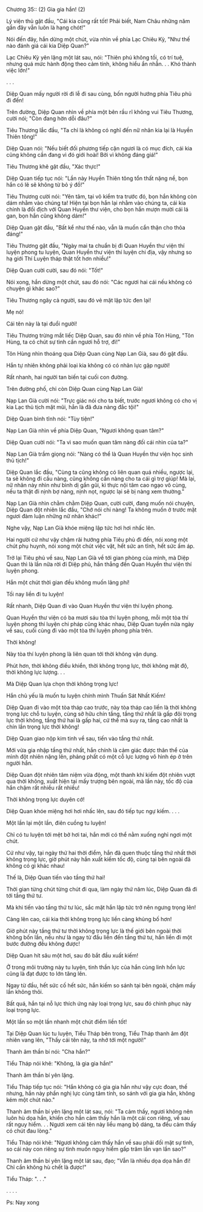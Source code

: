 




Chương 35:: (2) Gia gia hắn! (2)


Lý viện thủ gật đầu, "Cái kia cũng rất tốt! Phải biết, Nam Châu những năm gần đây vẫn luôn là hạng chót!"

Nói đến đây, hắn dừng một chút, vừa nhìn về phía Lạc Chiêu Kỳ, "Như thế nào đánh giá cái kia Diệp Quan?"

Lạc Chiêu Kỳ yên lặng một lát sau, nói: "Thiên phú không tồi, có trí tuệ, nhưng quá mức hành động theo cảm tính, không hiểu ẩn nhẫn. . . Khó thành việc lớn!"

. . .

Diệp Quan mấy người rời đi lễ đi sau cùng, bốn người hướng phía Tiêu phủ đi đến!

Trên đường, Diệp Quan nhìn về phía một bên rầu rĩ không vui Tiêu Thương, cười nói; "Còn đang hờn dỗi đâu?"

Tiêu Thương lắc đầu, "Ta chỉ là không có nghĩ đến nữ nhân kia lại là Huyền Thiên tông!"

Diệp Quan nói: "Nếu biết đối phương tiếp cận ngươi là có mục đích, cái kia cũng không cần đang vì đó giới hoài! Bởi vì không đáng giá!"

Tiêu Thương khẽ gật đầu, "Xác thực!"

Diệp Quan tiếp tục nói: "Lần này Huyền Thiên tông tổn thất nặng nề, bọn hắn có lẽ sẽ không từ bỏ ý đồ!"

Tiêu Thương cười nói: "Yên tâm, tại võ kiểm tra trước đó, bọn hắn không còn dám nhằm vào chúng ta! Hiện tại bọn hắn lại nhằm vào chúng ta, cái kia chính là đối địch với Quan Huyền thư viện, cho bọn hắn mượn mười cái lá gan, bọn hắn cũng không dám!"

Diệp Quan gật đầu, "Bất kể như thế nào, vẫn là muốn cẩn thận cho thỏa đáng!"

Tiêu Thương gật đầu, "Ngày mai ta chuẩn bị đi Quan Huyền thư viện thí luyện phong tu luyện, Quan Huyền thư viện thí luyện chi địa, vậy nhưng so hạ giới Thí Luyện tháp thật tốt hơn nhiều!"

Diệp Quan cười cười, sau đó nói: "Tốt!"

Nói xong, hắn dừng một chút, sau đó nói: "Các ngươi hai cái nếu không có chuyện gì khác sao?"

Tiêu Thương ngây cả người, sau đó vẻ mặt lập tức đen lại!

Mẹ nó!

Cái tên này là tại đuổi người!

Tiêu Thương trừng mắt liếc Diệp Quan, sau đó nhìn về phía Tôn Hùng, "Tôn Hùng, ta có chút sự tình cần ngươi hỗ trợ, đi!"

Tôn Hùng nhìn thoáng qua Diệp Quan cùng Nạp Lan Già, sau đó gật đầu.

Hắn tự nhiên không phải loại kia không có có nhãn lực gặp người!

Rất nhanh, hai người tan biến tại cuối con đường.

Trên đường phố, chỉ còn Diệp Quan cùng Nạp Lan Già!

Nạp Lan Già cười nói: "Trực giác nói cho ta biết, trước ngươi không có cho vị kia Lạc thủ tịch mặt mũi, hẳn là đã đưa nàng đắc tội!"

Diệp Quan bình tĩnh nói: "Tùy tiện!"

Nạp Lan Già nhìn về phía Diệp Quan, "Ngươi không quan tâm?"

Diệp Quan cười nói: "Ta vì sao muốn quan tâm nàng đối cái nhìn của ta?"

Nạp Lan Già trầm giọng nói: "Nàng có thể là Quan Huyền thư viện học sinh thủ tịch!"

Diệp Quan lắc đầu, "Cùng ta cũng không có liên quan quá nhiều, ngược lại, ta sẽ không đi cầu nàng, cũng không cần nàng cho ta cái gì trợ giúp! Mà lại, nữ nhân này nhìn như bình dị gần gũi, kì thực nội tâm cao ngạo vô cùng, nếu ta thật đi nịnh bợ nàng, nịnh nọt, ngược lại sẽ bị nàng xem thường."

Nạp Lan Già nhìn chằm chằm Diệp Quan, cười cười, đang muốn nói chuyện, Diệp Quan đột nhiên lắc đầu, "Chớ nói chi nàng! Ta không muốn ở trước mặt ngươi đàm luận những nữ nhân khác!"

Nghe vậy, Nạp Lan Già khóe miệng lập tức hơi hơi nhấc lên.

Hai người cứ như vậy chậm rãi hướng phía Tiêu phủ đi đến, nói xong một chút phụ huynh, nói xong một chút việc vặt, hết sức an tĩnh, hết sức ấm áp.

Trở lại Tiêu phủ về sau, Nạp Lan Già về tới gian phòng của mình, mà Diệp Quan thì là lần nữa rời đi Diệp phủ, hắn thẳng đến Quan Huyền thư viện thí luyện phong.

Hắn một chút thời gian đều không muốn lãng phí!

Tối nay liền đi tu luyện!

Rất nhanh, Diệp Quan đi vào Quan Huyền thư viện thí luyện phong.

Quan Huyền thư viện có ba mươi sáu tòa thí luyện phong, mỗi một tòa thí luyện phong thí luyện chi pháp cũng khác nhau, Diệp Quan tuyển nửa ngày về sau, cuối cùng đi vào một tòa thí luyện phong phía trên.

Thời không!

Này tòa thí luyện phong là liên quan tới thời không vận dụng.

Phút hơn, thời không điều khiển, thời không trọng lực, thời không mật độ, thời không lực lượng. . .

Mà Diệp Quan lựa chọn thời không trọng lực!

Hắn chủ yếu là muốn tu luyện chính mình Thuấn Sát Nhất Kiếm!

Diệp Quan đi vào một tòa tháp cao trước, này tòa tháp cao liền là thời không trọng lực chỗ tu luyện, cùng sở hữu chín tầng, tầng thứ nhất là gấp đôi trọng lực thời không, tầng thứ hai là gấp hai, cứ thế mà suy ra, tầng cao nhất là chín lần trọng lực thời không!

Diệp Quan giao nộp kim tinh về sau, tiến vào tầng thứ nhất.

Mới vừa gia nhập tầng thứ nhất, hắn chính là cảm giác được thân thể của mình đột nhiên nặng lên, phảng phất có một cỗ lực lượng vô hình ép ở trên người hắn.

Diệp Quan đột nhiên tâm niệm vừa động, một thanh khí kiếm đột nhiên vượt qua thời không, xuất hiện tại mấy trượng bên ngoài, mà lần này, tốc độ của hắn chậm rất nhiều rất nhiều!

Thời không trọng lực duyên cớ!

Diệp Quan khóe miệng hơi hơi nhấc lên, sau đó tiếp tục ngự kiếm. . . .

Một lần lại một lần, điên cuồng tu luyện!

Chỉ có tu luyện tới mệt bở hơi tai, hắn mới có thể nằm xuống nghỉ ngơi một chút.

Cứ như vậy, tại ngày thứ hai thời điểm, hắn đã quen thuộc tầng thứ nhất thời không trọng lực, giờ phút này hắn xuất kiếm tốc độ, cùng tại bên ngoài đã không có gì khác nhau!

Thế là, Diệp Quan tiến vào tầng thứ hai!

Thời gian từng chút từng chút đi qua, làm ngày thứ năm lúc, Diệp Quan đã đi tới tầng thứ tư.

Mà khi tiến vào tầng thứ tư lúc, sắc mặt hắn lập tức trở nên ngưng trọng lên!

Càng lên cao, cái kia thời không trọng lực liền càng khủng bố hơn!

Giờ phút này tầng thứ tư thời không trọng lực là thế giới bên ngoài thời không bốn lần, nếu như là ngay từ đầu liền đến tầng thứ tư, hắn liền đi một bước đường đều không được!

Diệp Quan hít sâu một hơi, sau đó bắt đầu xuất kiếm!

Ở trong môi trường này tu luyện, tinh thần lực của hắn cùng linh hồn lực cũng là đạt được to lớn tăng lên.

Ngay từ đầu, hết sức cố hết sức, hắn kiếm so sánh tại bên ngoài, chậm mấy lần không thôi.

Bất quá, hắn tại nỗ lực thích ứng này loại trọng lực, sau đó chinh phục này loại trọng lực.

Một lần so một lần nhanh một chút điểm liền tốt!

Tại Diệp Quan lúc tu luyện, Tiểu Tháp bên trong, Tiểu Tháp thanh âm đột nhiên vang lên, "Thấy cái tên này, ta nhớ tới một người!"

Thanh âm thần bí nói: "Cha hắn?"

Tiểu Tháp nói khẽ: "Không, là gia gia hắn!"

Thanh âm thần bí yên lặng.

Tiểu Tháp tiếp tục nói: "Hắn không có gia gia hắn như vậy cực đoan, thế nhưng, hắn này phần nghị lực cùng tâm tính, so sánh với gia gia hắn, không kém một chút nào."

Thanh âm thần bí yên lặng một lát sau, nói: "Ta cảm thấy, ngươi không nên luôn hù dọa hắn, khiến cho hắn cảm thấy hắn là một cái con riêng, về sau rất nguy hiểm. . . Ngươi xem cái tên này liều mạng bộ dáng, ta đều cảm thấy có chút đau lòng."

Tiểu Tháp nói khẽ: "Ngươi không cảm thấy hắn về sau phải đối mặt sự tình, so cái này con riêng sự tình muốn nguy hiểm gấp trăm lần vạn lần sao?"

Thanh âm thần bí yên lặng một lát sau, đạo; "Vẫn là nhiều dọa dọa hắn đi! Chỉ cần không hù chết là được!"

Tiểu Tháp: ". . ."

. . . .

Ps: Nay xong




